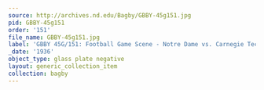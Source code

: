 ```yaml
---
source: http://archives.nd.edu/Bagby/GBBY-45g151.jpg
pid: GBBY-45g151
order: '151'
file_name: GBBY-45g151.jpg
label: 'GBBY 45G/151: Football Game Scene - Notre Dame vs. Carnegie Tech - 1936'
_date: '1936'
object_type: glass plate negative
layout: generic_collection_item
collection: bagby
---
```

